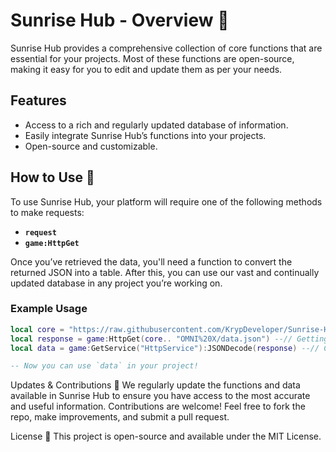 # Sunrise Hub - Overview 🌅

Sunrise Hub provides a comprehensive collection of core functions that are essential for your projects. Most of these functions are open-source, making it easy for you to edit and update them as per your needs.

## Features
- Access to a rich and regularly updated database of information.
- Easily integrate Sunrise Hub’s functions into your projects.
- Open-source and customizable.

## How to Use 🚀

To use Sunrise Hub, your platform will require one of the following methods to make requests:
- **`request`**
- **`game:HttpGet`**

Once you’ve retrieved the data, you'll need a function to convert the returned JSON into a table. After this, you can use our vast and continually updated database in any project you’re working on.

### Example Usage
```lua
local core = "https://raw.githubusercontent.com/KrypDeveloper/Sunrise-Hub/refs/heads/main/Core/"
local response = game:HttpGet(core.. "OMNI%20X/data.json") --// Getting OMNI X database
local data = game:GetService("HttpService"):JSONDecode(response) --// Convert to table

-- Now you can use `data` in your project!
```
Updates & Contributions 🔄
We regularly update the functions and data available in Sunrise Hub to ensure you have access to the most accurate and useful information. Contributions are welcome! Feel free to fork the repo, make improvements, and submit a pull request.

License 📝
This project is open-source and available under the MIT License.
